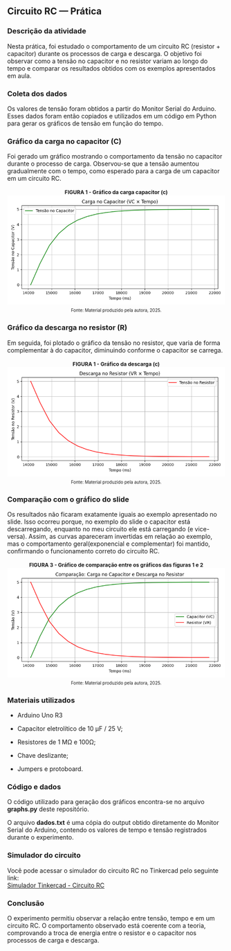 ## Circuito RC — Prática
### Descrição da atividade

Nesta prática, foi estudado o comportamento de um circuito RC (resistor + capacitor) durante os processos de carga e descarga.
O objetivo foi observar como a tensão no capacitor e no resistor variam ao longo do tempo e comparar os resultados obtidos com os exemplos apresentados em aula.

### Coleta dos dados

Os valores de tensão foram obtidos a partir do Monitor Serial do Arduino. Esses dados foram então copiados e utilizados em um código em Python para gerar os gráficos de tensão em função do tempo.

### Gráfico da carga no capacitor (C)

Foi gerado um gráfico mostrando o comportamento da tensão no capacitor durante o processo de carga.
Observou-se que a tensão aumentou gradualmente com o tempo, como esperado para a carga de um capacitor em um circuito RC.

<div align="center">
      <small><strong style="font-size: 12px;">FIGURA 1 - Gráfico da carga capacitor (c)</strong></small><br>
      <img src="Figure_1.png"/><br>
      <small style="margin-top: 4px; font-size: 10px;">Fonte: Material produzido pela autora, 2025.</small><br>
</div>

### Gráfico da descarga no resistor (R)

Em seguida, foi plotado o gráfico da tensão no resistor, que varia de forma complementar à do capacitor, diminuindo conforme o capacitor se carrega.

<div align="center">
      <small><strong style="font-size: 12px;">FIGURA 1 - Gráfico da descarga (c)</strong></small><br>
      <img src="Figure_2.png"/><br>
      <small style="margin-top: 4px; font-size: 10px;">Fonte: Material produzido pela autora, 2025.</small><br>
</div>

### Comparação com o gráfico do slide

Os resultados não ficaram exatamente iguais ao exemplo apresentado no slide.
Isso ocorreu porque, no exemplo do slide o capacitor está descarregando, enquanto no meu circuito ele está carregando (e vice-versa).
Assim, as curvas apareceram invertidas em relação ao exemplo, mas o comportamento geral(exponencial e complementar) foi mantido, confirmando o funcionamento correto do circuito RC.

<div align="center">
      <small><strong style="font-size: 12px;">FIGURA 3 - Gráfico de comparação entre os gráficos das figuras 1 e 2</strong></small><br>
      <img src="Figure_3.png"/><br>
      <small style="margin-top: 4px; font-size: 10px;">Fonte: Material produzido pela autora, 2025.</small><br>
</div>

### Materiais utilizados

- Arduino Uno R3

- Capacitor eletrolítico de 10 µF / 25 V;

- Resistores de 1 MΩ e 100Ω;

- Chave deslizante;

- Jumpers e protoboard.

### Código e dados

O código utilizado para geração dos gráficos encontra-se no arquivo **graphs.py** deste repositório.

O arquivo **dados.txt** é uma cópia do output obtido diretamente do Monitor Serial do Arduino, contendo os valores de tempo e tensão registrados durante o experimento.

### Simulador do circuito

Você pode acessar o simulador do circuito RC no Tinkercad pelo seguinte link:  
[Simulador Tinkercad - Circuito RC](https://www.tinkercad.com/things/h87WdqDEWvO-ponderada-prog-2?sharecode=HxXjV4JdVmLoXuoegXLGjEpl8krT3sHNpOJxXWLfqbg)

### Conclusão

O experimento permitiu observar a relação entre tensão, tempo e em um circuito RC. O comportamento observado está coerente com a teoria, comprovando a troca de energia entre o resistor e o capacitor nos processos de carga e descarga.